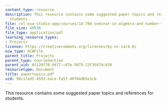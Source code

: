 ```yaml
---
content_type: resource
description: This resource contains some suggested paper topics and references for
  students.
file: /ol-ocw-studio-app/courses/18-704-seminar-in-algebra-and-number-theory-rational-points-on-elliptic-curves-fall-2004/90c1fad54593eace7a5740f84db5e1cb_papertopics.pdf
file_size: 49536
file_type: application/pdf
learning_resource_types:
- Projects
license: https://creativecommons.org/licenses/by-nc-sa/4.0/
ocw_type: OCWFile
parent_title: Projects
parent_type: CourseSection
parent_uid: 01120f78-9477-cd7e-5075-23f35874c938
resourcetype: Document
title: papertopics.pdf
uid: 90c1fad5-4593-eace-7a57-40f84db5e1cb
---
```

This resource contains some suggested paper topics and references for students.